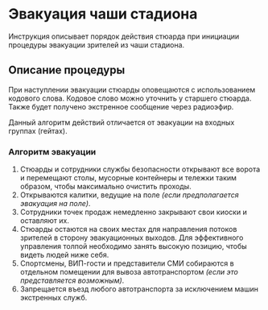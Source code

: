 # Эвакуация чаши стадиона

Инструкция описывает порядок действия стюарда при инициации процедуры эвакуации зрителей из чаши стадиона.

## Описание процедуры

При наступлении эвакуации стюарды оповещаются с использованием кодового слова. Кодовое слово можно уточнить у старшего стюарда. Также будет получено экстренное сообщение через радиоэфир.

Данный алгоритм действий отличается от эвакуации на входных группах (гейтах).

### Алгоритм эвакуации

1. Стюарды и сотрудники службы безопасности открывают все ворота и перемещают столы, мусорные контейнеры и тележки таким образом, чтобы максимально очистить проходы.
2. Открываются калитки, ведущие на поле *(если предполагается эвакуация на поле)*.
3. Сотрудники точек продаж немедленно закрывают свои киоски и оставляют их.
4. Стюарды остаются на своих местах для направления потоков зрителей в сторону эвакуационных выходов. Для эффективного управления толпой необходимо занять высокую позицию, чтобы видеть людей ниже себя.
5. Спортсмены, ВИП-гости и представители СМИ собираются в отдельном помещении для вывоза автотранспортом *(если это представляется возможным)*.
6. Запрещается въезд любого автотранспорта за исключением машин экстренных служб.
